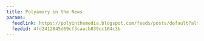 ```yaml
---
title: Polyamory in the News
params:
  feedlink: https://polyinthemedia.blogspot.com/feeds/posts/default?alt=rss
  feedid: 4fd2412845d69cf3caacb839cc104c3b
---
```

